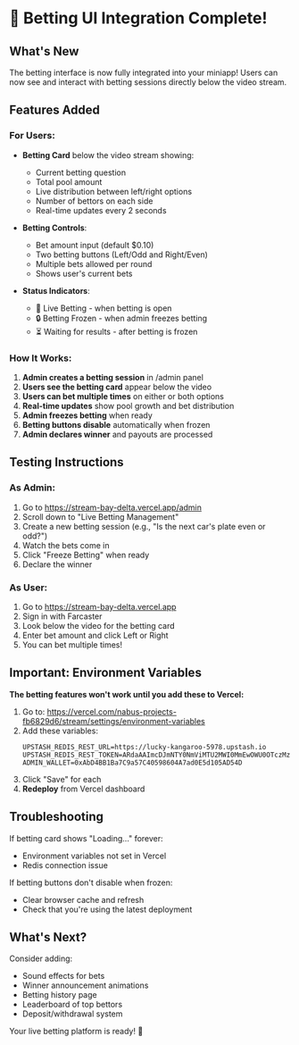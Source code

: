 # 🎉 Betting UI Integration Complete!

## What's New

The betting interface is now fully integrated into your miniapp! Users can now see and interact with betting sessions directly below the video stream.

## Features Added

### For Users:
- **Betting Card** below the video stream showing:
  - Current betting question
  - Total pool amount
  - Live distribution between left/right options
  - Number of bettors on each side
  - Real-time updates every 2 seconds
  
- **Betting Controls**:
  - Bet amount input (default $0.10)
  - Two betting buttons (Left/Odd and Right/Even)
  - Multiple bets allowed per round
  - Shows user's current bets
  
- **Status Indicators**:
  - 🔴 Live Betting - when betting is open
  - 🔒 Betting Frozen - when admin freezes betting
  - ⏳ Waiting for results - after betting is frozen

### How It Works:

1. **Admin creates a betting session** in /admin panel
2. **Users see the betting card** appear below the video
3. **Users can bet multiple times** on either or both options
4. **Real-time updates** show pool growth and bet distribution
5. **Admin freezes betting** when ready
6. **Betting buttons disable** automatically when frozen
7. **Admin declares winner** and payouts are processed

## Testing Instructions

### As Admin:
1. Go to https://stream-bay-delta.vercel.app/admin
2. Scroll down to "Live Betting Management"
3. Create a new betting session (e.g., "Is the next car's plate even or odd?")
4. Watch the bets come in
5. Click "Freeze Betting" when ready
6. Declare the winner

### As User:
1. Go to https://stream-bay-delta.vercel.app
2. Sign in with Farcaster
3. Look below the video for the betting card
4. Enter bet amount and click Left or Right
5. You can bet multiple times!

## Important: Environment Variables

**The betting features won't work until you add these to Vercel:**

1. Go to: https://vercel.com/nabus-projects-fb6829d6/stream/settings/environment-variables
2. Add these variables:
   ```
   UPSTASH_REDIS_REST_URL=https://lucky-kangaroo-5978.upstash.io
   UPSTASH_REDIS_REST_TOKEN=ARdaAAImcDJmNTY0NmViMTU2MWI0MmEwOWU0OTczMzBjNzQ1NjllN3AyNTk3OA
   ADMIN_WALLET=0xAbD4BB1Ba7C9a57C40598604A7ad0E5d105AD54D
   ```
3. Click "Save" for each
4. **Redeploy** from Vercel dashboard

## Troubleshooting

If betting card shows "Loading..." forever:
- Environment variables not set in Vercel
- Redis connection issue

If betting buttons don't disable when frozen:
- Clear browser cache and refresh
- Check that you're using the latest deployment

## What's Next?

Consider adding:
- Sound effects for bets
- Winner announcement animations
- Betting history page
- Leaderboard of top bettors
- Deposit/withdrawal system

Your live betting platform is ready! 🎰
